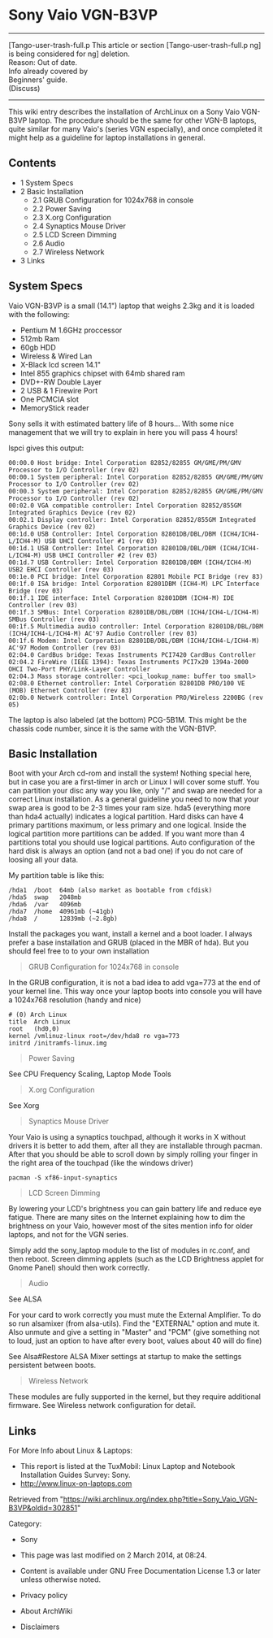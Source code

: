 Sony Vaio VGN-B3VP
==================

  ------------------------ ------------------------ ------------------------
  [Tango-user-trash-full.p This article or section  [Tango-user-trash-full.p
  ng]                      is being considered for  ng]
                           deletion.                
                           Reason: Out of date.     
                           Info already covered by  
                           Beginners' guide.        
                           (Discuss)                
  ------------------------ ------------------------ ------------------------

This wiki entry describes the installation of ArchLinux on a Sony Vaio
VGN-B3VP laptop. The procedure should be the same for other VGN-B
laptops, quite similar for many Vaio's (series VGN especially), and once
completed it might help as a guideline for laptop installations in
general.

Contents
--------

-   1 System Specs
-   2 Basic Installation
    -   2.1 GRUB Configuration for 1024x768 in console
    -   2.2 Power Saving
    -   2.3 X.org Configuration
    -   2.4 Synaptics Mouse Driver
    -   2.5 LCD Screen Dimming
    -   2.6 Audio
    -   2.7 Wireless Network
-   3 Links

System Specs
------------

Vaio VGN-B3VP is a small (14.1") laptop that weighs 2.3kg and it is
loaded with the following:

-   Pentium M 1.6GHz proccessor
-   512mb Ram
-   60gb HDD
-   Wireless & Wired Lan
-   X-Black lcd screen 14.1"
-   Intel 855 graphics chipset with 64mb shared ram
-   DVD+-RW Double Layer
-   2 USB & 1 Firewire Port
-   One PCMCIA slot
-   MemoryStick reader

Sony sells it with estimated battery life of 8 hours... With some nice
management that we will try to explain in here you will pass 4 hours!

lspci gives this output:

    00:00.0 Host bridge: Intel Corporation 82852/82855 GM/GME/PM/GMV Processor to I/O Controller (rev 02)
    00:00.1 System peripheral: Intel Corporation 82852/82855 GM/GME/PM/GMV Processor to I/O Controller (rev 02)
    00:00.3 System peripheral: Intel Corporation 82852/82855 GM/GME/PM/GMV Processor to I/O Controller (rev 02)
    00:02.0 VGA compatible controller: Intel Corporation 82852/855GM Integrated Graphics Device (rev 02)
    00:02.1 Display controller: Intel Corporation 82852/855GM Integrated Graphics Device (rev 02)
    00:1d.0 USB Controller: Intel Corporation 82801DB/DBL/DBM (ICH4/ICH4-L/ICH4-M) USB UHCI Controller #1 (rev 03)
    00:1d.1 USB Controller: Intel Corporation 82801DB/DBL/DBM (ICH4/ICH4-L/ICH4-M) USB UHCI Controller #2 (rev 03)
    00:1d.7 USB Controller: Intel Corporation 82801DB/DBM (ICH4/ICH4-M) USB2 EHCI Controller (rev 03)
    00:1e.0 PCI bridge: Intel Corporation 82801 Mobile PCI Bridge (rev 83)
    00:1f.0 ISA bridge: Intel Corporation 82801DBM (ICH4-M) LPC Interface Bridge (rev 03)
    00:1f.1 IDE interface: Intel Corporation 82801DBM (ICH4-M) IDE Controller (rev 03)
    00:1f.3 SMBus: Intel Corporation 82801DB/DBL/DBM (ICH4/ICH4-L/ICH4-M) SMBus Controller (rev 03)
    00:1f.5 Multimedia audio controller: Intel Corporation 82801DB/DBL/DBM (ICH4/ICH4-L/ICH4-M) AC'97 Audio Controller (rev 03)
    00:1f.6 Modem: Intel Corporation 82801DB/DBL/DBM (ICH4/ICH4-L/ICH4-M) AC'97 Modem Controller (rev 03)
    02:04.0 CardBus bridge: Texas Instruments PCI7420 CardBus Controller
    02:04.2 FireWire (IEEE 1394): Texas Instruments PCI7x20 1394a-2000 OHCI Two-Port PHY/Link-Layer Controller
    02:04.3 Mass storage controller: <pci_lookup_name: buffer too small>
    02:08.0 Ethernet controller: Intel Corporation 82801DB PRO/100 VE (MOB) Ethernet Controller (rev 83)
    02:0b.0 Network controller: Intel Corporation PRO/Wireless 2200BG (rev 05)

The laptop is also labeled (at the bottom) PCG-5B1M. This might be the
chassis code number, since it is the same with the VGN-B1VP.

Basic Installation
------------------

Boot with your Arch cd-rom and install the system! Nothing special here,
but in case you are a first-timer in arch or Linux I will cover some
stuff. You can partition your disc any way you like, only "/" and swap
are needed for a correct Linux installation. As a general guideline you
need to now that your swap area is good to be 2-3 times your ram size.
hda5 (everything more than hda4 actually) indicates a logical partition.
Hard disks can have 4 primary partitions maximum, or less primary and
one logical. Inside the logical partition more partitions can be added.
If you want more than 4 partitions total you should use logical
partitions. Auto configuration of the hard disk is always an option (and
not a bad one) if you do not care of loosing all your data.

My partition table is like this:

    /hda1  /boot  64mb (also market as bootable from cfdisk)
    /hda5  swap   2048mb
    /hda6  /var   4096mb
    /hda7  /home  40961mb (~41gb)
    /hda8  /      12839mb (~2.8gb)

Install the packages you want, install a kernel and a boot loader. I
always prefer a base installation and GRUB (placed in the MBR of hda).
But you should feel free to to your own installation

> GRUB Configuration for 1024x768 in console

In the GRUB configuration, it is not a bad idea to add vga=773 at the
end of your kernel line. This way once your laptop boots into console
you will have a 1024x768 resolution (handy and nice)

    # (0) Arch Linux
    title  Arch Linux
    root   (hd0,0)
    kernel /vmlinuz-linux root=/dev/hda8 ro vga=773
    initrd /initramfs-linux.img

> Power Saving

See CPU Frequency Scaling, Laptop Mode Tools

> X.org Configuration

See Xorg

> Synaptics Mouse Driver

Your Vaio is using a synaptics touchpad, although it works in X without
drivers it is better to add them, after all they are installable through
pacman. After that you should be able to scroll down by simply rolling
your finger in the right area of the touchpad (like the windows driver)

    pacman -S xf86-input-synaptics

> LCD Screen Dimming

By lowering your LCD's brightness you can gain battery life and reduce
eye fatigue. There are many sites on the Internet explaining how to dim
the brightness on your Vaio, however most of the sites mention info for
older laptops, and not for the VGN series.

Simply add the sony_laptop module to the list of modules in rc.conf, and
then reboot. Screen dimming applets (such as the LCD Brightness applet
for Gnome Panel) should then work correctly.

> Audio

See ALSA

For your card to work correctly you must mute the External Amplifier. To
do so run alsamixer (from alsa-utils). Find the "EXTERNAL" option and
mute it. Also unmute and give a setting in "Master" and "PCM" (give
something not to loud, just an option to have after every boot, values
about 40 will do fine)

See Alsa#Restore ALSA Mixer settings at startup to make the settings
persistent between boots.

> Wireless Network

These modules are fully supported in the kernel, but they require
additional firmware. See Wireless network configuration for detail.

Links
-----

For More Info about Linux & Laptops:

-   This report is listed at the TuxMobil: Linux Laptop and Notebook
    Installation Guides Survey: Sony.
-   http://www.linux-on-laptops.com

Retrieved from
"https://wiki.archlinux.org/index.php?title=Sony_Vaio_VGN-B3VP&oldid=302851"

Category:

-   Sony

-   This page was last modified on 2 March 2014, at 08:24.
-   Content is available under GNU Free Documentation License 1.3 or
    later unless otherwise noted.
-   Privacy policy
-   About ArchWiki
-   Disclaimers
